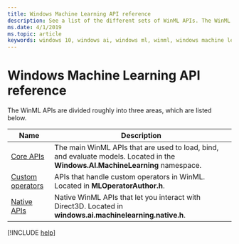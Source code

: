 ```yaml
---
title: Windows Machine Learning API reference
description: See a list of the different sets of WinML APIs. The WinML API sets are divided into core APIs, custom operators, and native APIs.
ms.date: 4/1/2019
ms.topic: article
keywords: windows 10, windows ai, windows ml, winml, windows machine learning, api reference
---
```


# Windows Machine Learning API reference

The WinML APIs are divided roughly into three areas, which are listed below.

| Name | Description |
|------|-------------|
| [Core APIs](/uwp/api/windows.ai.machinelearning) | The main WinML APIs that are used to load, bind, and evaluate models. Located in the **Windows.AI.MachineLearning** namespace. |
| [Custom operators](custom-operators.md) | APIs that handle custom operators in WinML. Located in **MLOperatorAuthor.h**. |
| [Native APIs](native-apis.md) | Native WinML APIs that let you interact with Direct3D. Located in **windows.ai.machinelearning.native.h**. |

[!INCLUDE [help](../includes/get-help.md)]
